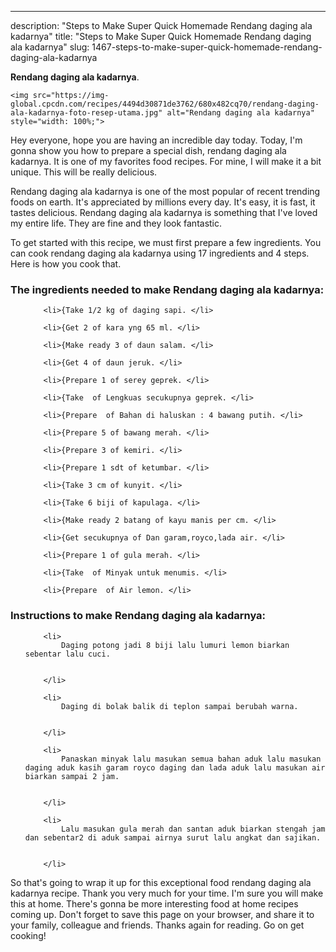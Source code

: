 ---
description: "Steps to Make Super Quick Homemade Rendang daging ala kadarnya"
title: "Steps to Make Super Quick Homemade Rendang daging ala kadarnya"
slug: 1467-steps-to-make-super-quick-homemade-rendang-daging-ala-kadarnya

<p>
	<strong>Rendang daging ala kadarnya</strong>. 
	
</p>
<p>
	
	<img src="https://img-global.cpcdn.com/recipes/4494d30871de3762/680x482cq70/rendang-daging-ala-kadarnya-foto-resep-utama.jpg" alt="Rendang daging ala kadarnya" style="width: 100%;">
	
	
</p>
<p>
	Hey everyone, hope you are having an incredible day today. Today, I'm gonna show you how to prepare a special dish, rendang daging ala kadarnya. It is one of my favorites food recipes. For mine, I will make it a bit unique. This will be really delicious.
</p>
	
<p>
	Rendang daging ala kadarnya is one of the most popular of recent trending foods on earth. It's appreciated by millions every day. It's easy, it is fast, it tastes delicious. Rendang daging ala kadarnya is something that I've loved my entire life. They are fine and they look fantastic.
</p>
<p>
	
</p>

<p>
To get started with this recipe, we must first prepare a few ingredients. You can cook rendang daging ala kadarnya using 17 ingredients and 4 steps. Here is how you cook that.
</p>

<h3>The ingredients needed to make Rendang daging ala kadarnya:</h3>

<ol>
	
		<li>{Take 1/2 kg of daging sapi. </li>
	
		<li>{Get 2 of kara yng 65 ml. </li>
	
		<li>{Make ready 3 of daun salam. </li>
	
		<li>{Get 4 of daun jeruk. </li>
	
		<li>{Prepare 1 of serey geprek. </li>
	
		<li>{Take  of Lengkuas secukupnya geprek. </li>
	
		<li>{Prepare  of Bahan di haluskan : 4 bawang putih. </li>
	
		<li>{Prepare 5 of bawang merah. </li>
	
		<li>{Prepare 3 of kemiri. </li>
	
		<li>{Prepare 1 sdt of ketumbar. </li>
	
		<li>{Take 3 cm of kunyit. </li>
	
		<li>{Take 6 biji of kapulaga. </li>
	
		<li>{Make ready 2 batang of kayu manis per cm. </li>
	
		<li>{Get secukupnya of Dan garam,royco,lada air. </li>
	
		<li>{Prepare 1 of gula merah. </li>
	
		<li>{Take  of Minyak untuk menumis. </li>
	
		<li>{Prepare  of Air lemon. </li>
	
</ol>
<p>
	
</p>

<h3>Instructions to make Rendang daging ala kadarnya:</h3>

<ol>
	
		<li>
			Daging potong jadi 8 biji lalu lumuri lemon biarkan sebentar lalu cuci.
			
			
		</li>
	
		<li>
			Daging di bolak balik di teplon sampai berubah warna.
			
			
		</li>
	
		<li>
			Panaskan minyak lalu masukan semua bahan aduk lalu masukan daging aduk kasih garam royco daging dan lada aduk lalu masukan air biarkan sampai 2 jam.
			
			
		</li>
	
		<li>
			Lalu masukan gula merah dan santan aduk biarkan stengah jam dan sebentar2 di aduk sampai airnya surut lalu angkat dan sajikan.
			
			
		</li>
	
</ol>

<p>
	
</p>

<p>
	So that's going to wrap it up for this exceptional food rendang daging ala kadarnya recipe. Thank you very much for your time. I'm sure you will make this at home. There's gonna be more interesting food at home recipes coming up. Don't forget to save this page on your browser, and share it to your family, colleague and friends. Thanks again for reading. Go on get cooking!
</p>
